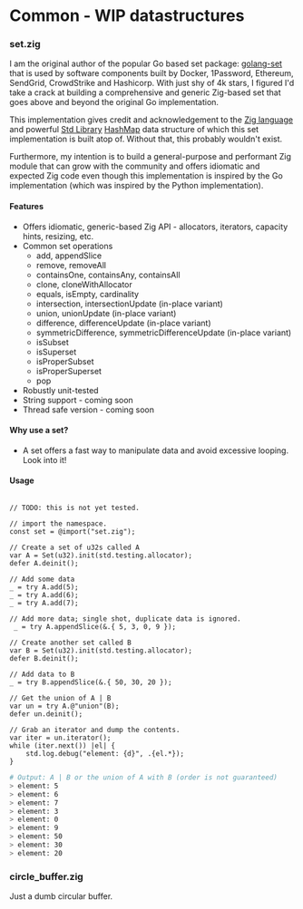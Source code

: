 # Common - WIP datastructures

### set.zig
I am the original author of the popular Go based set package: [golang-set](https://github.com/deckarep/golang-set) that is used by software components built by Docker, 1Password, Ethereum, SendGrid,
CrowdStrike and Hashicorp. With just shy of 4k stars, I figured I'd take a crack at building a comprehensive and generic Zig-based set that goes above and beyond the original Go implementation.

This implementation gives credit and acknowledgement to the [Zig language](https://ziglang.org) and powerful [Std Library](https://ziglang.org/documentation/master/std/#std) [HashMap](https://ziglang.org/documentation/master/std/#std.hash_map.HashMap) data structure of which this set implementation is built atop of. Without that, this probably wouldn't exist.

Furthermore, my intention is to build a general-purpose and performant Zig module that can grow with the community and offers idiomatic and expected Zig code even though this implementation is inspired by the Go implementation (which was inspired by the Python implementation).

#### Features
  * Offers idiomatic, generic-based Zig API - allocators, iterators, capacity hints, resizing, etc.
  * Common set operations
    * add, appendSlice
    * remove, removeAll
    * containsOne, containsAny, containsAll
    * clone, cloneWithAllocator
    * equals, isEmpty, cardinality
    * intersection, intersectionUpdate (in-place variant)
    * union, unionUpdate (in-place variant)
    * difference, differenceUpdate (in-place variant)
    * symmetricDifference, symmetricDifferenceUpdate (in-place variant)
    * isSubset
    * isSuperset
    * isProperSubset
    * isProperSuperset
    * pop
  * Robustly unit-tested
  * String support - coming soon
  * Thread safe version - coming soon

#### Why use a set?
  * A set offers a fast way to manipulate data and avoid excessive looping. Look into it!

#### Usage
```zig

// TODO: this is not yet tested.

// import the namespace.
const set = @import("set.zig");

// Create a set of u32s called A
var A = Set(u32).init(std.testing.allocator);
defer A.deinit();

// Add some data
_ = try A.add(5);
_ = try A.add(6);
_ = try A.add(7);

// Add more data; single shot, duplicate data is ignored.
 _ = try A.appendSlice(&.{ 5, 3, 0, 9 });

// Create another set called B
var B = Set(u32).init(std.testing.allocator);
defer B.deinit();

// Add data to B
_ = try B.appendSlice(&.{ 50, 30, 20 });

// Get the union of A | B
var un = try A.@"union"(B);
defer un.deinit();

// Grab an iterator and dump the contents.
var iter = un.iterator();
while (iter.next()) |el| {
    std.log.debug("element: {d}", .{el.*});
}
```

```sh
# Output: A | B or the union of A with B (order is not guaranteed)
> element: 5
> element: 6
> element: 7
> element: 3
> element: 0
> element: 9
> element: 50
> element: 30
> element: 20
```

### circle_buffer.zig
Just a dumb circular buffer.